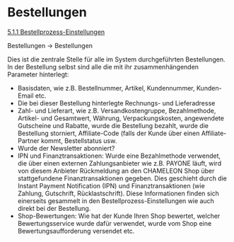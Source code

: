 # Bestellungen

[5.1.1 Bestellprozess-Einstellungen](bestellprozess-einstellungen.md)

Bestellungen → Bestellungen

Dies ist die zentrale Stelle für alle im System durchgeführten Bestellungen. In der Bestellung selbst sind alle die mit ihr zusammenhängenden Parameter hinterlegt:

* Basisdaten, wie z.B. Bestellnummer, Artikel, Kundennummer, Kunden-Email etc.
* Die bei dieser Bestellung hinterlegte Rechnungs- und Lieferadresse
* Zahl- und Lieferart, wie z.B. Versandkostengruppe, Bezahlmethode, Artikel- und Gesamtwert, Währung, Verpackungskosten, angewendete Gutscheine und Rabatte, wurde die Bestellung bezahlt, wurde die Bestellung storniert, Affiliate-Code (falls der Kunde über einen Affiliate-Partner kommt, Bestellstatus usw.
* Wurde der Newsletter abonniert?
* IPN und Finanztransaktionen: Wurde eine Bezahlmethode verwendet, die über einen externen Zahlungsanbieter wie z.B. PAYONE läuft, wird von diesem Anbieter Rückmeldung an den CHAMELEON Shop über stattgefundene Finanztransaktionen gegeben. Dies geschieht durch die Instant Payment Notification (IPN) und Finanztransaktionen (wie Zahlung, Gutschrift, Rücklastschrift). Diese Informationen finden sich einerseits gesammelt in den Bestellprozess-Einstellungen wie auch direkt bei der Bestellung. 
* Shop-Bewertungen: Wie hat der Kunde Ihren Shop bewertet, welcher Bewertungsservice wurde dafür verwendet, wurde vom Shop eine Bewertungsaufforderung versendet etc.
